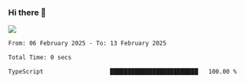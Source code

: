 ### Hi there 👋️

![](https://komarev.com/ghpvc/?username=Loner1024)

<!--START_SECTION:waka-->

```txt
From: 06 February 2025 - To: 13 February 2025

Total Time: 0 secs

TypeScript                   █████████████████████████   100.00 %
```

<!--END_SECTION:waka-->




